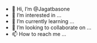 - 👋 Hi, I’m @Jagatbasone
- 👀 I’m interested in ...
- 🌱 I’m currently learning ...
- 💞️ I’m looking to collaborate on ...
- 📫 How to reach me ...

<!---
Jagatbasone/Jagatbasone is a ✨ special ✨ repository because its `README.md` (this file) appears on your GitHub profile.
You can click the Preview link to take a look at your changes.
--->
